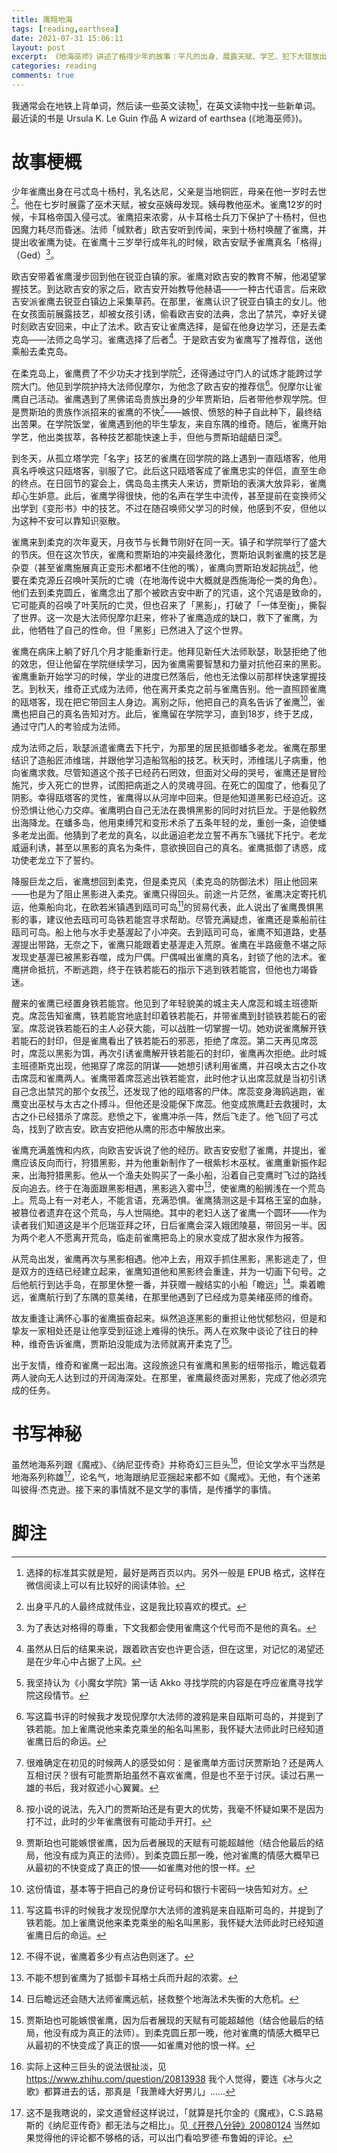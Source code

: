 ```yaml
---
title: 鹰翔地海
tags: [reading,earthsea]
date: 2021-07-31 15:06:11
layout: post
excerpt: 《地海巫师》讲述了格得少年的故事：平凡的出身、展露天赋、学艺、犯下大错放出阴影然后勇敢地面对自己的过错对抗阴影。《地海巫师》是「地海」系列的第一本，也是最简单的一本。我选择这本书作为我的地铁英语读物。
categories: reading
comments: true
---
```

我通常会在地铁上背单词，然后读一些英文读物[^1]，在英文读物中找一些新单词。最近读的书是 Ursula K. Le Guin 作品 A wizard of earthsea (《地海巫师》)。

# 故事梗概
少年雀鹰出身在弓忒岛十杨村，乳名达尼，父亲是当地铜匠，母亲在他一岁时去世[^2]。他在七岁时展露了巫术天赋，被女巫姨母发现。姨母教他巫术。雀鹰12岁的时候，卡耳格帝国入侵弓忒。雀鹰招来浓雾，从卡耳格士兵刀下保护了十杨村，但也因魔力耗尽而昏迷。法师「缄默者」欧吉安听到传闻，来到十杨村唤醒了雀鹰，并提出收雀鹰为徒。在雀鹰十三岁举行成年礼的时候，欧吉安赋予雀鹰真名「格得」（Ged）[^3]。

欧吉安带着雀鹰漫步回到他在锐亚白镇的家。雀鹰对欧吉安的教育不解，他渴望掌握技艺。到达欧吉安的家之后，欧吉安开始教导他赫语——一种古代语言。后来欧吉安派雀鹰去锐亚白镇边上采集草药。在那里，雀鹰认识了锐亚白镇主的女儿。他在女孩面前展露技艺，却被女孩引诱，偷看欧吉安的法典，念出了禁咒，幸好关键时刻欧吉安回来，中止了法术。欧吉安让雀鹰选择，是留在他身边学习，还是去柔克岛——法师之岛学习。雀鹰选择了后者[^4]。于是欧吉安为雀鹰写了推荐信，送他乘船去柔克岛。

在柔克岛上，雀鹰费了不少功夫才找到学院[^5]，还得通过守门人的试炼才能跨过学院大门。他见到学院护持大法师倪摩尔，为他念了欧吉安的推荐信[^6]。倪摩尔让雀鹰自己活动。雀鹰遇到了黑佛诺岛贵族出身的少年贾斯珀，后者带他参观学院。但是贾斯珀的贵族作派招来的雀鹰的不快[^7]——嫉恨、愤怒的种子自此种下，最终结出苦果。在学院饭堂，雀鹰遇到他的毕生挚友，来自东隅的维奇。随后，雀鹰开始学艺，他出类拔萃，各种技艺都能快速上手，但他与贾斯珀龃龉日深[^8]。

到冬天，从孤立塔学完「名字」技艺的雀鹰在回学院的路上遇到一直瓯塔客，他用真名呼唤这只瓯塔客，驯服了它。此后这只瓯塔客成了雀鹰忠实的伴侣，直至生命的终点。在日回节的宴会上，偶岛岛主携夫人来访，贾斯珀的表演大放异彩，雀鹰却心生妒意。此后，雀鹰学得很快，他的名声在学生中流传，甚至提前在变换师父出学到《变形书》中的技艺。不过在随召唤师父学习的时候，他感到不安，但他以为这种不安可以靠知识驱散。

雀鹰来到柔克的次年夏天，月夜节与长舞节刚好在同一天。镇子和学院举行了盛大的节庆。但在这次节庆，雀鹰和贾斯珀的冲突最终激化，贾斯珀讽刺雀鹰的技艺是杂耍（甚至雀鹰施展真正变形术都堵不住他的嘴），雀鹰向贾斯珀发起挑战[^9]，他要在柔克源丘召唤叶芙阮的亡魂（在地海传说中大概就是西施海伦一类的角色）。他们去到柔克圆丘，雀鹰念出了那个被欧吉安中断了的咒语，这个咒语是致命的，它可能真的召唤了叶芙阮的亡灵，但也召来了「黑影」，打破了「一体至衡」，撕裂了世界。这一次是大法师倪摩尔赶来，修补了雀鹰造成的缺口，救下了雀鹰，为此，他牺牲了自己的性命。但「黑影」已然进入了这个世界。

雀鹰在病床上躺了好几个月才能重新行走。他拜见新任大法师耿瑟，耿瑟拒绝了他的效忠，但让他留在学院继续学习，因为雀鹰需要智慧和力量对抗他召来的黑影。雀鹰重新开始学习的时候，学业的进度已然落后，他也无法像以前那样快速掌握技艺。到秋天，维奇正式成为法师，他在离开柔克之前与雀鹰告别。他一直照顾雀鹰的瓯塔客，现在把它带回主人身边。离别之际，他把自己的真名告诉了雀鹰[^10]，雀鹰也把自己的真名告知对方。此后，雀鹰留在学院学习，直到18岁，终于艺成，通过守门人的考验成为法师。

成为法师之后，耿瑟派遣雀鹰去下托宁，为那里的居民抵御蟠多老龙。雀鹰在那里结识了造船匠沛维瑞，并跟他学习造船驾船的技艺。秋天时，沛维瑞儿子病重，他向雀鹰求救。尽管知道这个孩子已经药石罔效，但面对父母的哭号，雀鹰还是冒险施咒，步入死亡的世界，试图把病逝之人的灵魂寻回。在死亡的国度了，他看见了阴影。幸得瓯塔客的灵性，雀鹰得以从河岸中回来。但是他知道黑影已经迫近。这份恐惧让他心力交瘁。雀鹰明白自己无法在畏惧黑影的同时对抗巨龙。于是他毅然出海降龙。在蟠多岛，他用束缚咒和变形术杀了五条年轻的龙，重创一条，迫使蟠多老龙出面。他猜到了老龙的真名，以此逼迫老龙立誓不再东飞骚扰下托宁。老龙威逼利诱，甚至以黑影的真名为条件，意欲换回自己的真名。雀鹰抵御了诱惑，成功使老龙立下了誓约。

降服巨龙之后，雀鹰想回到柔克，但是柔克风（柔克岛的防御法术）阻止他回来——也是为了阻止黑影进入柔克。雀鹰只得回头。前途一片茫然，雀鹰决定寄托机运，他乘船向北，在欧若米镇遇到瓯司可岛[^6]的贸易代表，此人说出了雀鹰畏惧黑影的事，建议他去瓯司可岛铁若能宫寻求帮助。尽管充满疑虑，雀鹰还是乘船前往瓯司可岛。船上他与水手史基渥起了小冲突。去到瓯司可岛，雀鹰不知道路，史基渥提出带路，无奈之下，雀鹰只能跟着史基渥走入荒原。雀鹰在半路疲惫不堪之际发现史基渥已被黑影吞噬，成为尸偶。尸偶喊出雀鹰的真名，封锁了他的法术。雀鹰拼命抵抗，不断逃跑，终于在铁若能石的指示下逃到铁若能宫，但他也力竭昏迷。

醒来的雀鹰已经置身铁若能宫。他见到了年轻貌美的城主夫人席蕊和城主班德斯克。席蕊告知雀鹰，铁若能宫地底封印着铁若能石，并带雀鹰到封锁铁若能石的密室。席蕊说铁若能石的主人必获大能，可以战胜一切掌握一切。她劝说雀鹰解开铁若能石的封印，但是雀鹰看出了铁若能石的邪恶，拒绝了席蕊。第二天再见席蕊时，席蕊以黑影为饵，再次引诱雀鹰解开铁若能石的封印，雀鹰再次拒绝。此时城主班德斯克出现，他揭穿了席蕊的阴谋——她想引诱利用雀鹰，并召唤太古之仆攻击席蕊和雀鹰两人。雀鹰带着席蕊逃出铁若能宫，此时他才认出席蕊就是当初引诱自己念出禁咒的那个女孩[^11]，还发现了他的瓯塔客的尸体。席蕊变身海鸥逃跑，雀鹰变出巫杖与太古之仆搏斗。但他还是没能保下席蕊。他变成旅鹰赶去救援时，太古之仆已经猎杀了席蕊。悲愤之下，雀鹰冲杀一阵，然后飞走了。他飞回了弓忒岛，找到了欧吉安。欧吉安把他从鹰的形态中解放出来。

雀鹰充满羞愧和内疚，向欧吉安诉说了他的经历。欧吉安安慰了雀鹰，并提出，雀鹰应该反向而行，狩猎黑影，并为他重新制作了一根紫杉木巫杖。雀鹰重新振作起来，出海狩猎黑影。他从一个渔夫处购买了一条小船，沿着自己变鹰时飞过的路线反向追去。终于在海面跟黑影相遇，黑影逃入雾中[^12]，使雀鹰的船搁浅在一个荒岛上。荒岛上有一对老人，不能言语，充满恐惧。雀鹰猜测这是卡耳格王室的血脉，被篡位者遗弃在这个荒岛，与人世隔绝。其中的老妇人送了雀鹰一个圆环——作为读者我们知道这是半个厄瑞亚拜之环，日后雀鹰会深入娥团陵墓，带回另一半。因为两个老人不愿离开荒岛，临走前雀鹰把岛上的泉水变成了甜水泉作为报答。

从荒岛出发，雀鹰再次与黑影相遇。他冲上去，用双手抓住黑影，黑影逃走了，但是双方的连结已经建立起来，雀鹰知道他和黑影终会重逢，并为一切画下句号。之后他航行到达手岛，在那里休整一番，并获赠一艘结实的小船「瞻远」[^13]。乘着瞻远，雀鹰航行到了东隅的意美绪，在那里他遇到了已经成为意美绪巫师的维奇。

故友重逢让满怀心事的雀鹰振奋起来。纵然追逐黑影的重担让他忧郁愁闷，但是和挚友一家相处还是让他享受到征途上难得的快乐。两人在欢聚中谈论了往日的种种，维奇告诉雀鹰，贾斯珀没能成为法师就离开柔克了[^9]。

出于友情，维奇和雀鹰一起出海。这段旅途只有雀鹰和黑影的纽带指示，瞻远载着两人驶向无人达到过的开阔海深处。在那里，雀鹰最终面对黑影，完成了他必须完成的任务。

# 书写神秘

虽然地海系列跟《魔戒》、《纳尼亚传奇》并称奇幻三巨头[^14]，但论文学水平当然是地海系列称雄[^15]，论名气，地海跟纳尼亚捆起来都不如《魔戒》。无他，有个迷弟叫彼得·杰克逊。接下来的事情就不是文学的事情，是传播学的事情。



# 脚注

[^1]: 选择的标准其实就是短，最好是两百页以内。另外一般是 EPUB 格式，这样在微信阅读上可以有比较好的阅读体验。

[^2]: 出身平凡的人最终成就伟业，这是我比较喜欢的模式。

[^3]: 为了表达对格得的尊重，下文我都会使用雀鹰这个代号而不是他的真名。

[^4]: 虽然从日后的结果来说，跟着欧吉安也许更合适，但在这里，对记忆的渴望还是在少年心中占据了上风。

[^5]: 我坚持认为《小魔女学院》第一话 Akko 寻找学院的内容是在呼应雀鹰寻找学院这段情节。

[^6]: 写这篇书评的时候我才发现倪摩尔大法师的渡鸦是来自瓯斯可岛的，并提到了铁若能。加上雀鹰说他来柔克乘坐的船名叫黑影，我怀疑大法师此时已经知道雀鹰日后的命运。

[^7]: 很难确定在初见的时候两人的感受如何：是雀鹰单方面讨厌贾斯珀？还是两人互相讨厌？很有可能贾斯珀虽然不喜欢雀鹰，但是也不至于讨厌。读过石黑一雄的书后，我对叙述小心翼翼。

[^8]: 按小说的说法，先入门的贾斯珀还是有更大的优势，我毫不怀疑如果不是因为打不过，此时的少年雀鹰很有可能动手开打。

[^9]: 贾斯珀也可能嫉恨雀鹰，因为后者展现的天赋有可能超越他（结合他最后的结局，他没有成为真正的法师）。到柔克圆丘那一晚，他对雀鹰的情感大概早已从最初的不快变成了真正的恨——如雀鹰对他的恨一样。

[^10]: 这份情谊，基本等于把自己的身份证号码和银行卡密码一块告知对方。

[^11]: 不得不说，雀鹰着多少有点沾色则迷了。

[^12]: 不能不想到雀鹰为了抵御卡耳格士兵而升起的浓雾。

[^13]: 日后瞻远还会随大法师雀鹰远航，拯救整个地海法术失衡的大危机。


[^14]: 实际上这种三巨头的说法很扯淡，见 https://www.zhihu.com/question/20813938 我个人觉得，要连《冰与火之歌》都算进去的话，那真是「我萧峰大好男儿」……

[^15]: 这不是我瞎说的，梁文道曾经这样说过，「就算是托尔金的《魔戒》，C.S.路易斯的《纳尼亚传奇》都无法与之相比」。见[《开卷八分钟》20080124](https://www.bilibili.com/s/video/BV1Lb411j7XW) 当然如果觉得他的评论都不够格的话，可以出门看哈罗德·布鲁姆的评论。